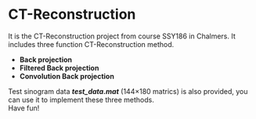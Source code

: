# CT-Reconstruction

It is the CT-Reconstruction project from course SSY186 in Chalmers.
It includes three function CT-Reconstruction method.  
* **Back projection**
* **Filtered Back projection**
* **Convolution Back projection**  

Test sinogram data ***test_data.mat*** (144×180 matrics) is also provided, you can use it to implement these three methods.  
Have fun! 

